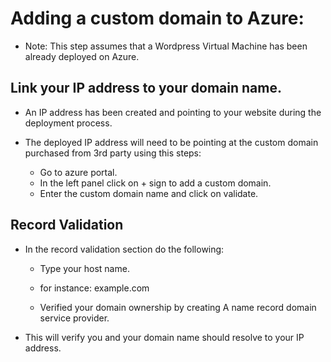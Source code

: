 # Adding a custom domain to Azure:

  - Note: This step assumes that a Wordpress Virtual Machine has been already deployed on Azure.

##  Link your IP address to your domain name.
  - An IP address has been created and pointing to your website during the deployment process.

  - The deployed IP address will need to be pointing at the custom domain purchased from 3rd party using this steps:
      -  Go to azure portal.
      -  In the left panel click on + sign to add a custom domain.
      -  Enter the custom domain name and click on validate.

## Record Validation
  - In the record validation section do the following:
      -  Type your host name.
      -  for instance: example.com
    
      - Verified your domain ownership by creating A name record domain service provider.
- This will verify you and your domain name should resolve to your IP address.

